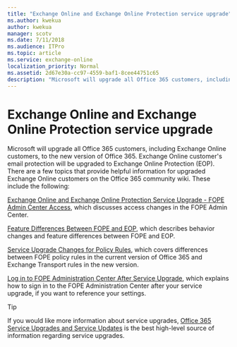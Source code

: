 ```yaml
---
title: "Exchange Online and Exchange Online Protection service upgrade"
ms.author: kwekua
author: kwekua
manager: scotv
ms.date: 7/11/2018
ms.audience: ITPro
ms.topic: article
ms.service: exchange-online
localization_priority: Normal
ms.assetid: 2d67e30a-cc97-4559-baf1-8cee44751c65
description: "Microsoft will upgrade all Office 365 customers, including Exchange Online customers, to the new version of Office 365. Exchange Online customer's email protection will be upgraded to Exchange Online Protection (EOP). There are a few topics that provide helpful information for upgraded Exchange Online customers on the Office 365 community wiki. These include the following:"
---
```


# Exchange Online and Exchange Online Protection service upgrade

Microsoft will upgrade all Office 365 customers, including Exchange Online customers, to the new version of Office 365. Exchange Online customer's email protection will be upgraded to Exchange Online Protection (EOP). There are a few topics that provide helpful information for upgraded Exchange Online customers on the Office 365 community wiki. These include the following:

[Exchange Online and Exchange Online Protection Service Upgrade - FOPE Admin Center Access](https://go.microsoft.com/fwlink/p/?LinkId=283968), which discusses access changes in the FOPE Admin Center.

[Feature Differences Between FOPE and EOP](https://go.microsoft.com/fwlink/p/?LinkId=283975), which describes behavior changes and feature differences between FOPE and EOP.

[Service Upgrade Changes for Policy Rules](https://go.microsoft.com/fwlink/p/?LinkId=283969), which covers differences between FOPE policy rules in the current version of Office 365 and Exchange Transport rules in the new version.

[Log in to FOPE Administration Center After Service Upgrade](https://go.microsoft.com/fwlink/p/?LinkId=285359), which explains how to sign in to the FOPE Administration Center after your service upgrade, if you want to reference your settings.

> [!TIP]
> If you would like more information about service upgrades, [Office 365 Service Upgrades and Service Updates](https://go.microsoft.com/fwlink/p/?LinkID=282327) is the best high-level source of information regarding service upgrades.



